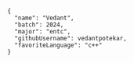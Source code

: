     {
      "name": "Vedant",
      "batch": 2024,
      "major": "entc",
      "githubUsername": vedantpotekar,
      "favoriteLanguage": "c++"
    }
